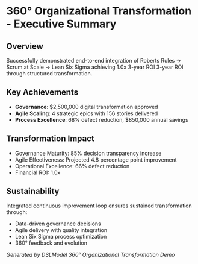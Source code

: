 
# 360° Organizational Transformation - Executive Summary

## Overview
Successfully demonstrated end-to-end integration of Roberts Rules → Scrum at Scale → Lean Six Sigma
achieving 1.0x 3-year ROI 3-year ROI through structured transformation.

## Key Achievements
- **Governance**: $2,500,000 digital transformation approved
- **Agile Scaling**: 4 strategic epics with 156 stories delivered
- **Process Excellence**: 68% defect reduction, $850,000 annual savings

## Transformation Impact
- Governance Maturity: 85% decision transparency increase
- Agile Effectiveness: Projected 4.8 percentage point improvement
- Operational Excellence: 66% defect reduction
- Financial ROI: 1.0x

## Sustainability
Integrated continuous improvement loop ensures sustained transformation through:
- Data-driven governance decisions
- Agile delivery with quality integration
- Lean Six Sigma process optimization
- 360° feedback and evolution

*Generated by DSLModel 360° Organizational Transformation Demo*
